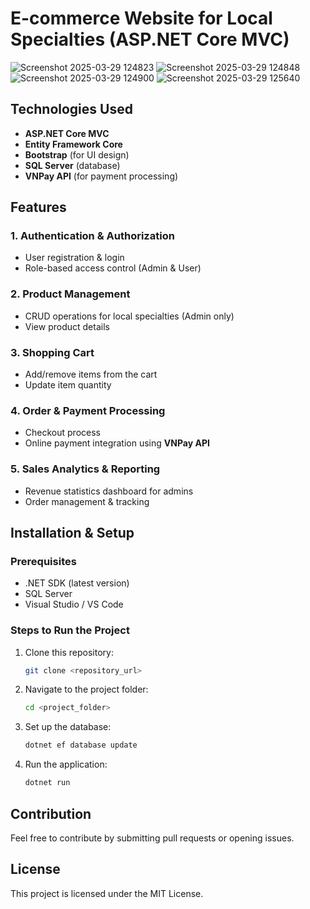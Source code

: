 # E-commerce Website for Local Specialties (ASP.NET Core MVC)
![Screenshot 2025-03-29 124823](https://github.com/user-attachments/assets/843a22d7-27ca-4e4e-ba67-0b9d60458611)
![Screenshot 2025-03-29 124848](https://github.com/user-attachments/assets/46b21489-611e-4b43-9b6f-b744f8478f7b)
![Screenshot 2025-03-29 124900](https://github.com/user-attachments/assets/68105cf0-325f-4294-bcbe-519d18c63487)
![Screenshot 2025-03-29 125640](https://github.com/user-attachments/assets/c6bc26b2-cf5c-41f1-a69d-d388eba33eab)


## Technologies Used
- **ASP.NET Core MVC**
- **Entity Framework Core**
- **Bootstrap** (for UI design)
- **SQL Server** (database)
- **VNPay API** (for payment processing)

## Features

### 1. **Authentication & Authorization**
- User registration & login
- Role-based access control (Admin & User)

### 2. **Product Management**
- CRUD operations for local specialties (Admin only)
- View product details

### 3. **Shopping Cart**
- Add/remove items from the cart
- Update item quantity

### 4. **Order & Payment Processing**
- Checkout process
- Online payment integration using **VNPay API**

### 5. **Sales Analytics & Reporting**
- Revenue statistics dashboard for admins
- Order management & tracking

## Installation & Setup

### Prerequisites
- .NET SDK (latest version)
- SQL Server
- Visual Studio / VS Code

### Steps to Run the Project
1. Clone this repository:
   ```sh
   git clone <repository_url>
   ```
2. Navigate to the project folder:
   ```sh
   cd <project_folder>
   ```
3. Set up the database:
   ```sh
   dotnet ef database update
   ```
4. Run the application:
   ```sh
   dotnet run
   ```

## Contribution
Feel free to contribute by submitting pull requests or opening issues.

## License
This project is licensed under the MIT License.

